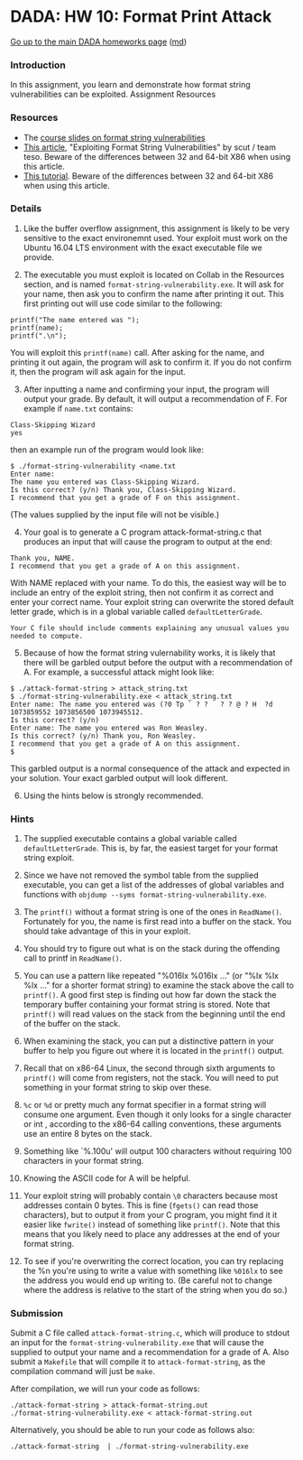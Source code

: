 DADA: HW 10: Format Print Attack
================================

[Go up to the main DADA homeworks page](index.html) ([md](index.md))

### Introduction

In this assignment, you learn and demonstrate how format string vulnerabilities can be exploited.
Assignment Resources

### Resources

- The [course slides on format string vulnerabilities](../slides/15-exploits.html#/thirdgen)
- [This article](https://www.cs.virginia.edu/~cr4bd/4630/S2017/assignments/format/formatstring-1.2.pdf), "Exploiting Format String Vulnerabilities" by scut / team teso. Beware of the differences between 32 and 64-bit X86 when using this article.
- [This tutorial](http://www.infond.fr/2010/07/tutorial-exploitation-format-string.html). Beware of the differences between 32 and 64-bit X86 when using this article.

### Details

1. Like the buffer overflow assignment, this assignment is likely to be very sensitive to the exact environemnt used. Your exploit must work on the Ubuntu 16.04 LTS environment with the exact executable file we provide.

2. The executable you must exploit is located on Collab in the Resources section, and is named `format-string-vulnerability.exe`. It will ask for your name, then ask you to confirm the name after printing it out. This first printing out will use code similar to the following:
```
printf("The name entered was ");
printf(name);
printf(".\n");
```
You will exploit this `printf(name)` call. After asking for the name, and printing it out again, the program will ask to confirm it. If you do not confirm it, then the program will ask again for the input.

3. After inputting a name and confirming your input, the program will output your grade. By default, it will output a recommendation of F. For example if `name.txt` contains:
```
Class-Skipping Wizard
yes
```
then an example run of the program would look like:
```
$ ./format-string-vulnerability <name.txt
Enter name:
The name you entered was Class-Skipping Wizard.
Is this correct? (y/n) Thank you, Class-Skipping Wizard.
I recommend that you get a grade of F on this assignment.
```
(The values supplied by the input file will not be visible.)

4. Your goal is to generate a C program attack-format-string.c that produces an input that will cause the program to output at the end:
```
Thank you, NAME.
I recommend that you get a grade of A on this assignment.
```
With NAME replaced with your name. To do this, the easiest way will be to include an entry of the exploit string, then not confirm it as correct and enter your correct name. Your exploit string can overwrite the stored default letter grade, which is in a global variable called `defaultLetterGrade`.

    Your C file should include comments explaining any unusual values you needed to compute.

5. Because of how the format string vulernability works, it is likely that there will be garbled output before the output with a recommendation of A. For example, a successful attack might look like:
```
$ ./attack-format-string > attack_string.txt
$ ./format-string-vulnerability.exe < attack_string.txt
Enter name: The name you entered was (?0 Tp ` ? ?   ? ? @ ? H  ?d 1073859552 1073856500 1073945512.
Is this correct? (y/n)
Enter name: The name you entered was Ron Weasley.
Is this correct? (y/n) Thank you, Ron Weasley.
I recommend that you get a grade of A on this assignment.
$
```
This garbled output is a normal consequence of the attack and expected in your solution. Your exact garbled output will look different.

6. Using the hints below is strongly recommended.

### Hints

1. The supplied executable contains a global variable called `defaultLetterGrade`. This is, by far, the easiest target for your format string exploit.

1. Since we have not removed the symbol table from the supplied executable, you can get a list of the addresses of global variables and functions with `objdump --syms format-string-vulnerability.exe`.

1. The `printf()` without a format string is one of the ones in `ReadName()`. Fortunately for you, the name is first read into a buffer on the stack. You should take advantage of this in your exploit.

1. You should try to figure out what is on the stack during the offending call to printf in `ReadName()`.

1. You can use a pattern like repeated "%016lx %016lx ..." (or "%lx %lx %lx ..." for a shorter format string) to examine the stack above the call to `printf()`. A good first step is finding out how far down the stack the temporary buffer containing your format string is stored. Note that `printf()` will read values on the stack from the beginning until the end of the buffer on the stack.

1. When examining the stack, you can put a distinctive pattern in your buffer to help you figure out where it is located in the `printf()` output.

1. Recall that on x86-64 Linux, the second through sixth arguments to `printf()` will come from registers, not the stack. You will need to put something in your format string to skip over these.

1. `%c` or `%d` or pretty much any format specifier in a format string will consume one argument. Even though it only looks for a single character or int , according to the x86-64 calling conventions, these arguments use an entire 8 bytes on the stack.

1. Something like `%.100u' will output 100 characters without requiring 100 characters in your format string.

1. Knowing the ASCII code for A will be helpful.

1. Your exploit string will probably contain `\0` characters because most addresses contain 0 bytes. This is fine (`fgets()` can read those characters), but to output it from your C program, you might find it it easier like `fwrite()` instead of something like `printf()`. Note that this means that you likely need to place any addresses at the end of your format string.

1. To see if you're overwriting the correct location, you can try replacing the %n you're using to write a value with something like `%016lx` to see the address you would end up writing to. (Be careful not to change where the address is relative to the start of the string when you do so.)

### Submission

Submit a C file called `attack-format-string.c`, which will produce to stdout an input for the `format-string-vulnerability.exe` that will cause the supplied to output your name and a recommendation for a grade of A.  Also submit a `Makefile` that will compile it to `attack-format-string`, as the compilation command will just be `make`.

After compilation, we will run your code as follows:

```
./attack-format-string > attack-format-string.out
./format-string-vulnerability.exe < attack-format-string.out
```

Alternatively, you should be able to run your code as follows also:

```
./attack-format-string  | ./format-string-vulnerability.exe
```
